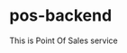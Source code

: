 # pos-backend
This is Point Of Sales service 



<!-- 
Perbaiki validasi sebelum insert database
Kirim response yang hanya dibutuhkan oleh client

 -->